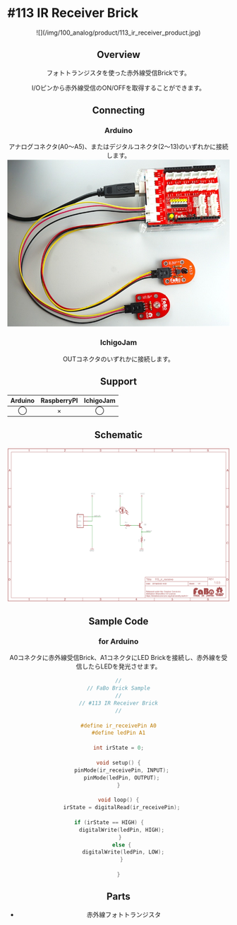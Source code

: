 # #113 IR Receiver Brick

<center>![](/img/100_analog/product/113_ir_receiver_product.jpg)
<!--COLORME-->

## Overview
フォトトランジスタを使った赤外線受信Brickです。

I/Oピンから赤外線受信のON/OFFを取得することができます。

## Connecting
### Arduino
アナログコネクタ(A0〜A5)、またはデジタルコネクタ(2〜13)のいずれかに接続します。
![](/img/100_analog/connect/113_ir_receiver_connect.jpg)

### IchigoJam
OUTコネクタのいずれかに接続します。

## Support
|Arduino|RaspberryPI|IchigoJam|
|:--:|:--:|:--:|
|◯|×|◯|

## Schematic
![](/img/100_analog/schematic/113_ir_receiver_schematic.png)

## Sample Code
### for Arduino
A0コネクタに赤外線受信Brick、A1コネクタにLED Brickを接続し、赤外線を受信したらLEDを発光させます。

```c
//
// FaBo Brick Sample
//
// #113 IR Receiver Brick
//

#define ir_receivePin A0
#define ledPin A1

int irState = 0;

void setup() {
  pinMode(ir_receivePin, INPUT);
  pinMode(ledPin, OUTPUT);
}
 
void loop() {
  irState = digitalRead(ir_receivePin);

  if (irState == HIGH) {        
    digitalWrite(ledPin, HIGH);  
  } 
  else {
    digitalWrite(ledPin, LOW); 
  }

}
```

## Parts
- 赤外線フォトトランジスタ

